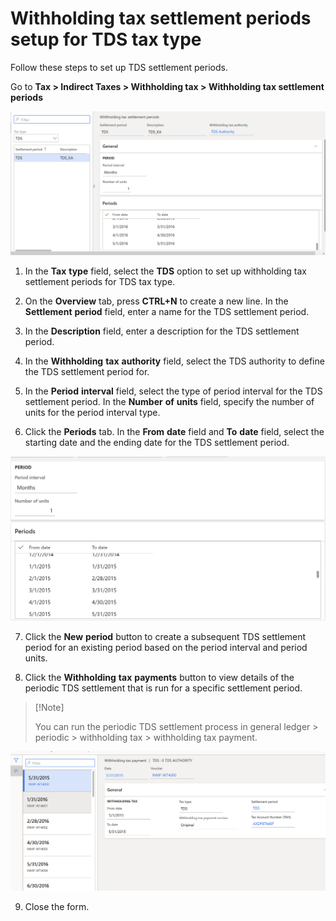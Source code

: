 # Withholding tax settlement periods setup for TDS tax type

Follow these steps to set up TDS settlement periods.

Go to **Tax > Indirect Taxes > Withholding tax > Withholding tax settlement periods**

[![Withholding tax settlement periods](./media/apac-ind-TDS-13.png)](./media/apac-ind-TDS-13.png) 

1. In the **Tax** **type** field, select the **TDS** option to set up withholding tax settlement periods for TDS tax type.

2. On the **Overview** tab, press **CTRL+N** to create a new line. In the **Settlement** **period** field, enter a name for the TDS settlement period.

3. In the **Description** field, enter a description for the TDS settlement period.

4. In the **Withholding** **tax** **authority** field, select the TDS authority to define the TDS settlement period for.

5. In the **Period** **interval** field, select the type of period interval for the TDS settlement period. In the **Number** **of** **units** field, specify the number of units for the period interval type.

6. Click the **Periods** tab. In the **From** **date** field and **To** **date** field, select the starting date and the ending date for the TDS settlement period.

 [![Period interval](./media/apac-ind-TDS-14.png)](./media/apac-ind-TDS-14.png)

7. Click the **New** **period** button to create a subsequent TDS settlement period for an existing period based on the period interval and period units.

8. Click the **Withholding** **tax** **payments** button to view details of the periodic TDS settlement that is run for a specific settlement period. 

>   [!Note]
>
>   You can run the periodic TDS  settlement process in general ledger > periodic > withholding tax > withholding  tax payment.  

[![Withholding tax payment](./media/apac-ind-TDS-15.png)](./media/apac-ind-TDS-15.png)

9. Close the form.
